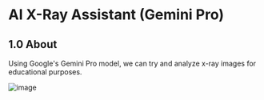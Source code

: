 # AI X-Ray Assistant (Gemini Pro)

## 1.0 About
Using Google's Gemini Pro model, we can try and analyze x-ray images for educational purposes.

![image](https://github.com/lloydaxeph/ai_xray_assistant_gemini/assets/158691653/8ea3211a-f589-4fc2-8759-db84292447a5)

